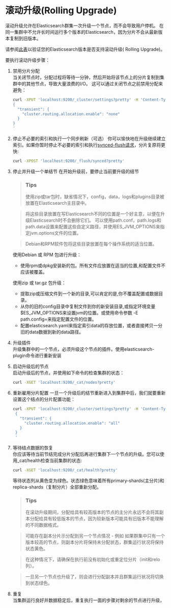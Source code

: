 # 滚动升级(Rolling Upgrade)
滚动升级允许在Elasticsearch群集一次升级一个节点，而不会导致用户停机。 在同一集群中不允许长时间运行多个版本的Elasticsearch，因为分片不会从最新版本复制到旧版本。

请参阅[此表](Upgrading_Elasticsearch.md)以验证您的Elasticsearch版本是否支持滚动升级(
Rolling Upgrade)。

要执行滚动升级步骤：

1. 禁用分片分配  
    当关闭节点时，分配过程将等待一分钟，然后开始将该节点上的分片复制到集群中的其他节点，导致大量浪费的I/O。 这可以通过关闭节点之前禁用分配来避免：
    
    ```sh
    curl -XPUT 'localhost:9200/_cluster/settings?pretty' -H 'Content-Type: application/json' -d'
    {
      "transient": {
        "cluster.routing.allocation.enable": "none"
      }
    }
    '
    ```
    
2. 停止不必要的索引和执行一个同步刷新（可选）
    你可以愉快地在升级继续建立索引。如果你暂时停止不必要的索引和执行[synced-flush请求](https://www.elastic.co/guide/en/elasticsearch/reference/5.4/indices-synced-flush.html)，分片复原将更快:
    
    ```sh
    curl -XPOST 'localhost:9200/_flush/synced?pretty'
    ```
    
3. 停止并升级一个单结节
   在开始升级前，要停止当前要升级的结节
   
   > ### Tips
   > 使用zip或tar包时，缺省情况下，config，data，logs和plugins目录被放置在Elasticsearch主目录中。

   > 将这些目录放置在写Elasticsearch不同的位置是一个好主意，以便在升级Elasticsearch时不会删除它们。 可以使用path.conf，path.logs和path.data设置来配置这些自定义路径，并使用ES_JVM_OPTIONS来指定jvm.options文件的位置。

   > Debian和RPM软件包将这些目录放置在每个操作系统的适当位置。
   
   使用Debian 或 RPM 包进行升级：
   
   * 使用rpm或dpkg安装新的包。所有文件应放置在适当的位置,和配置文件不应该被覆盖。
   
   使用zip 或 tar.gz 包升级：
   
   * 提取zip或压缩文件到一个新的目录,可以肯定的是,你不覆盖配置或数据目录。
   * 从你的旧的config目录中复制文件到你的新安装目录,或指定环境变量$ES_JVM_OPTIONS来设置jvm的位置。或使用命令参数 -E path.config=<config-path>来指定配置文件的位置。
   * 配置elasticsearch.yaml来指定索引data的存放位置，或者直接拷贝一分旧的data数据到新的data路径。
   
4. 升级插件  
   升级集群中的一个节点，必须升级这个节点的插件。使用elasticsearch-plugin命令进行重新安装
5. 启动升级后的节点  
   启动升级后的节点，并使用如下命令的检查集群的状态：
   
   ```sh
   curl -XGET 'localhost:9200/_cat/nodes?pretty'
   ```
   
6. 重新雇用分片配置
   一旦一个升级后的结节重新进入到集群中后，我们就要重新设置这个结点的分片配置功能：
   
   ```sh
   curl -XPUT 'localhost:9200/_cluster/settings?pretty' -H 'Content-Type: application/json' -d'
    {
      "transient": {
        "cluster.routing.allocation.enable": "all"
      }
    }
    '
    ``` 
7. 等待结点数据的恢复  
   你应该等待当前节结完成分片分配后再进行集群下一个节点的升级。您可以使用_cat/health检查当前集群的状态:
   
   ```sh
   curl -XGET 'localhost:9200/_cat/health?pretty'
   ```
   
   等待状态列从黄色变为绿色。状态绿色意味着所有primary-shards(主分片)和replica-shards（复制分片）全部重新分配。
   
   > ### Tips 
   > 在滚动升级期间，分配给具有较高版本的节点的主分片永远不会将其副本分配给具有较低版本的节点，因为较新版本可能具有旧版本不能理解的不同数据格式。
   
   > 可能存在副本分片示分配到另一个节点情况 - 例如 如果群集中只有一个版本较高的节点，则副本分片将保持未分配状态，群集运行状况将保持状态黄色。

   > 在这种情况下，请确保在执行前没有初始化或重定位分片（init和relo列）。

   > 一旦另一个节点也升级了，则会进行分配副本并且群集运行状况将切换到状态绿色。
   
 8. 重复  
    当集群运行良好并数据稳定后，重复执行一面的步骤对剩余的节点进行升级，